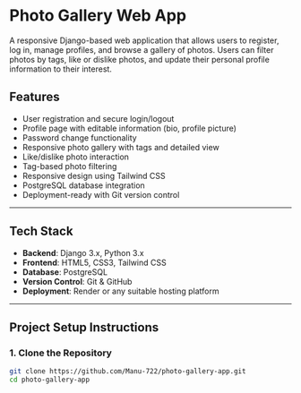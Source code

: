 #  Photo Gallery Web App

A responsive Django-based web application that allows users to register, log in, manage profiles, and browse a gallery of photos. Users can filter photos by tags, like or dislike photos, and update their personal profile information to their interest.


##  Features

-  User registration and secure login/logout
-  Profile page with editable information (bio, profile picture)
-  Password change functionality
-  Responsive photo gallery with tags and detailed view
-  Like/dislike photo interaction
-  Tag-based photo filtering
-  Responsive design using Tailwind CSS
-  PostgreSQL database integration
-  Deployment-ready with Git version control

---

##  Tech Stack

- **Backend**: Django 3.x, Python 3.x  
- **Frontend**: HTML5, CSS3, Tailwind CSS  
- **Database**: PostgreSQL  
- **Version Control**: Git & GitHub  
- **Deployment**: Render or any suitable hosting platform  

---

##  Project Setup Instructions

### 1. Clone the Repository

```bash
git clone https://github.com/Manu-722/photo-gallery-app.git
cd photo-gallery-app
